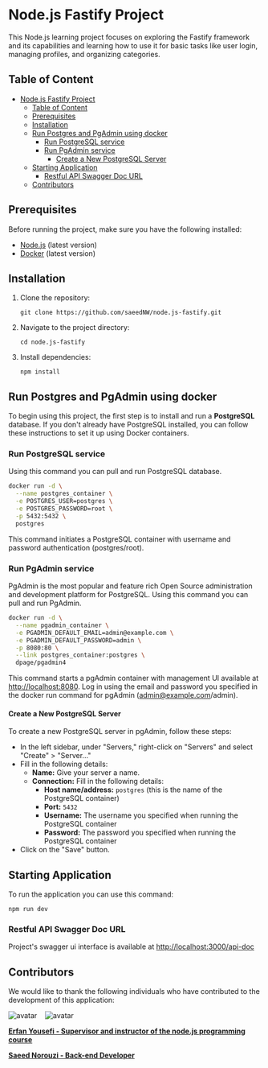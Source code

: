 # Node.js Fastify Project

This Node.js learning project focuses on exploring the Fastify framework and its capabilities and learning how to use it for basic tasks like user login, managing profiles, and organizing categories.

## Table of Content

- [Node.js Fastify Project](#nodejs-fastify-project)
  - [Table of Content](#table-of-content)
  - [Prerequisites](#prerequisites)
  - [Installation](#installation)
  - [Run Postgres and PgAdmin using docker](#run-postgres-and-pgadmin-using-docker)
    - [Run PostgreSQL service](#run-postgresql-service)
    - [Run PgAdmin service](#run-pgadmin-service)
      - [Create a New PostgreSQL Server](#create-a-new-postgresql-server)
  - [Starting Application](#starting-application)
    - [Restful API Swagger Doc URL](#restful-api-swagger-doc-url)
  - [Contributors](#contributors)

## Prerequisites

Before running the project, make sure you have the following installed:

- [Node.js](https://nodejs.org/) (latest version)
- [Docker](https://www.docker.com) (latest version)

## Installation

1. Clone the repository:

   ```shell
   git clone https://github.com/saeedNW/node.js-fastify.git
   ```

2. Navigate to the project directory:

   ```shell
   cd node.js-fastify
   ```

3. Install dependencies:

   ```shell
   npm install
   ```

## Run Postgres and PgAdmin using docker

To begin using this project, the first step is to install and run a **PostgreSQL** database. If you don't already have PostgreSQL installed, you can follow these instructions to set it up using Docker containers.

### Run PostgreSQL service

Using this command you can pull and run PostgreSQL database.

```bash
docker run -d \
  --name postgres_container \
  -e POSTGRES_USER=postgres \
  -e POSTGRES_PASSWORD=root \
  -p 5432:5432 \
  postgres
```

This command initiates a PostgreSQL container with username and password authentication (postgres/root).

### Run PgAdmin service

PgAdmin is the most popular and feature rich Open Source administration and development platform for PostgreSQL. Using this command you can pull and run PgAdmin.

```bash
docker run -d \
  --name pgadmin_container \
  -e PGADMIN_DEFAULT_EMAIL=admin@example.com \
  -e PGADMIN_DEFAULT_PASSWORD=admin \
  -p 8080:80 \
  --link postgres_container:postgres \
  dpage/pgadmin4
```

This command starts a pgAdmin container with management UI available at <http://localhost:8080>. Log in using the email and password you specified in the docker run command for pgAdmin (<admin@example.com>/admin).

#### Create a New PostgreSQL Server

To create a new PostgreSQL server in pgAdmin, follow these steps:

- In the left sidebar, under "Servers," right-click on "Servers" and select "Create" > "Server..."
- Fill in the following details:
  - **Name:** Give your server a name.
  - **Connection:** Fill in the following details:
    - **Host name/address:** `postgres` (this is the name of the PostgreSQL container)
    - **Port:** `5432`
    - **Username:** The username you specified when running the PostgreSQL container
    - **Password:** The password you specified when running the PostgreSQL container
- Click on the "Save" button.

## Starting Application

To run the application you can use this command:

```shell
npm run dev
```

### Restful API Swagger Doc URL

Project's swagger ui interface is available at <http://localhost:3000/api-doc>

## Contributors

We would like to thank the following individuals who have contributed to the development of this application:

![avatar](https://images.weserv.nl/?url=https://github.com/erfanyousefi.png?h=150&w=150&fit=cover&mask=circle&maxage=5d)
‎ ‎ ‎ ![avatar](https://images.weserv.nl/?url=https://github.com/saeedNW.png?h=150&w=150&fit=cover&mask=circle&maxage=5d)

[**Erfan Yousefi - Supervisor and instructor of the node.js programming course**](https://github.com/erfanyousefi/)

[**Saeed Norouzi - Back-end Developer**](https://github.com/saeedNW)
